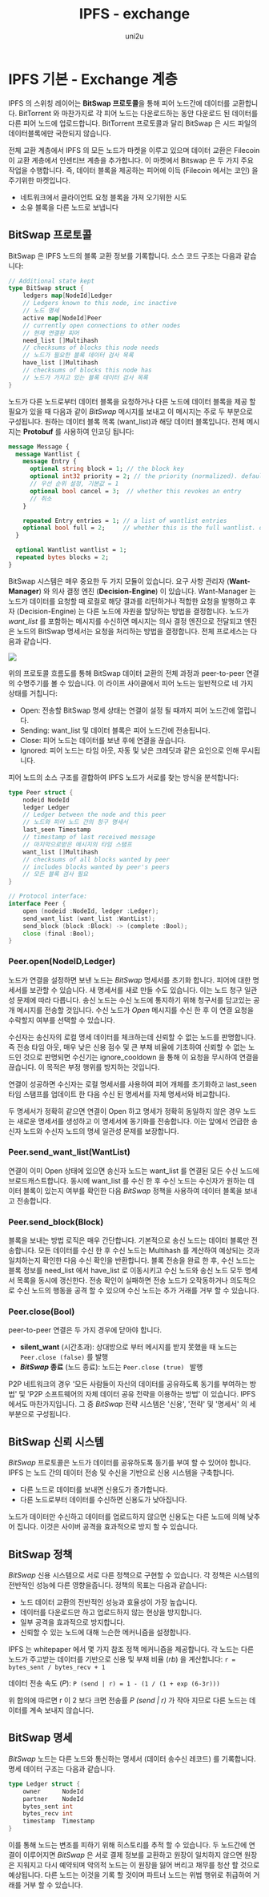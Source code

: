 ﻿---
layout: post
title: "IPFS - exchange"
categories:
  - IPFS_Review
tags:
  - IPFS_exchange
lang: ko
author: "uni2u"
meta: "Springfield"
---

# IPFS 기본 - Exchange 계층

IPFS 의 스위칭 레이어는 **BitSwap 프로토콜**을 통해 피어 노드간에 데이터를 교환합니다. BitTorrent 와 마찬가지로
각 피어 노드는 다운로드하는 동안 다운로드 된 데이터를 다른 피어 노드에 업로드합니다. BitTorrent 프로토콜과 달리 BitSwap 은 시드 파일의 데이터블록에만 국한되지 않습니다.

전체 교환 계층에서 IPFS 의 모든 노드가 마켓을 이루고 있으며 데이터 교환은 Filecoin 이 교환 계층에서 인센티브 계층을 추가합니다. 이 마켓에서 Bitswap 은 두 가지 주요 작업을 수행합니다. 즉, 데이터 블록을 제공하는 피어에 이득 (Filecoin 에서는 코인) 을 주기위한 마켓입니다.

- 네트워크에서 클라이언트 요청 블록을 가져 오기위한 시도
- 소유 블록을 다른 노드로 보냅니다

## BitSwap 프로토콜

BitSwap 은 IPFS 노드의 블록 교환 정보를 기록합니다. 소스 코드 구조는 다음과 같습니다:

``` go
// Additional state kept
type BitSwap struct {
    ledgers map[NodeId]Ledger
    // Ledgers known to this node, inc inactive
    // 노드 명세
    active map[NodeId]Peer
    // currently open connections to other nodes
    // 현재 연결된 피어
    need_list []Multihash
    // checksums of blocks this node needs
    // 노드가 필요한 블록 데이터 검사 목록
    have_list []Multihash
    // checksums of blocks this node has
    // 노드가 가지고 있는 블록 데이터 검사 목록
}
```

노드가 다른 노드로부터 데이터 블록을 요청하거나 다른 노드에 데이터 블록을 제공 할 필요가 있을 때 다음과 같이 _BitSwap_ 메시지를 보내고 이 메시지는 주로 두 부분으로 구성됩니다. 원하는 데이터 블록 목록 (want_list)과 해당 데이터 블록입니다. 전체 메시지는 **Protobuf** 를 사용하여 인코딩 됩니다:

```protobuf
message Message {
  message Wantlist {
    message Entry {
      optional string block = 1; // the block key
      optional int32 priority = 2; // the priority (normalized). default to 1
      // 우선 순위 설정, 기본값 = 1
      optional bool cancel = 3;  // whether this revokes an entry
      // 취소
    }

    repeated Entry entries = 1; // a list of wantlist entries
    optional bool full = 2;     // whether this is the full wantlist. default to false
  }

  optional Wantlist wantlist = 1;
  repeated bytes blocks = 2;
}
```

BitSwap 시스템은 매우 중요한 두 가지 모듈이 있습니다. 요구 사항 관리자 (**Want-Manager**) 와 의사 결정 엔진 (**Decision-Engine**) 이 있습니다. Want-Manager 는 노드가 데이터를 요청할 때 로컬로 해당 결과를 리턴하거나 적합한 요청을 발행하고 후자 (Decision-Engine) 는 다른 노드에 자원을 할당하는 방법을 결정합니다. 노드가 _want_list_ 를 포함하는 메시지를 수신하면 메시지는 의사 결정 엔진으로 전달되고 엔진은 노드의 BitSwap 명세서는 요청을 처리하는 방법을 결정합니다. 전체 프로세스는 다음과 같습니다.

![](https://raw.githubusercontent.com/ipfs/js-ipfs-bitswap/HEAD/img/architecture.png)

위의 프로토콜 흐름도를 통해 BitSwap 데이터 교환의 전체 과정과 peer-to-peer 연결의 수명주기를 볼 수 있습니다. 이 라이프 사이클에서 피어 노드는 일반적으로 네 가지 상태를 거칩니다:

- Open: 전송할 BitSwap 명세 상태는 연결이 설정 될 때까지 피어 노드간에 열립니다.
- Sending: want_list 및 데이터 블록은 피어 노드간에 전송됩니다.
- Close: 피어 노드는 데이터를 보낸 후에 연결을 끊습니다.
- Ignored: 피어 노드는 타임 아웃, 자동 및 낮은 크레딧과 같은 요인으로 인해 무시됩니다.

피어 노드의 소스 구조를 결합하여 IPFS 노드가 서로를 찾는 방식을 분석합니다:

``` go
type Peer struct {
    nodeid NodeId
    ledger Ledger
    // Ledger between the node and this peer
    // 노드와 피어 노드 간의 청구 명세서
    last_seen Timestamp
    // timestamp of last received message
    // 마지막으로받은 메시지의 타임 스탬프
    want_list []Multihash
    // checksums of all blocks wanted by peer
    // includes blocks wanted by peer's peers
    // 모든 블록 검사 필요
}

// Protocol interface:
interface Peer {
    open (nodeid :NodeId, ledger :Ledger);
    send_want_list (want_list :WantList);
    send_block (block :Block) -> (complete :Bool);
    close (final :Bool);
}
```
###  Peer.open(NodeID,Ledger)

노드가 연결을 설정하면 보낸 노드는 _BitSwap_ 명세서를 초기화 합니다. 피어에 대한 명세서를 보관할 수 있습니다. 새 명세서를 새로 만들 수도 있습니다. 이는 노드 청구 일관성 문제에 따라 다릅니다. 송신 노드는 수신 노드에 통지하기 위해 청구서를 담고있는 공개 메시지를 전송할 것입니다. 수신 노드가 _Open_ 메시지를 수신 한 후 이 연결 요청을 수락할지 여부를 선택할 수 있습니다.

수신자는 송신자의 로컬 명세 데이터를 체크하는데 신뢰할 수 없는 노드를 판명합니다. 즉 전송 타임 아웃, 매우 낮은 신용 점수 및 큰 부채 비율에 기초하여 신뢰할 수 없는 노드인 것으로 판명되면 수신기는 ignore_cooldown 을 통해 이 요청을 무시하여 연결을 끊습니다. 이 목적은 부정 행위를 방지하는 것입니다.

연결이 성공하면 수신자는 로컬 명세서를 사용하여 피어 개체를 초기화하고 last_seen 타임 스탬프를 업데이트 한 다음 수신 된 명세서를 자체 명세서와 비교합니다.

두 명세서가 정확히 같으면 연결이 Open 하고 명세가 정확히 동일하지 않은 경우 노드는 새로운 명세서를 생성하고 이 명세서에 동기화를 전송합니다. 이는 앞에서 언급한 송신자 노드와 수신자 노드의 명세 일관성 문제를 보장합니다.

### Peer.send_want_list(WantList)

연결이 이미 Open 상태에 있으면 송신자 노드는 want_list 를 연결된 모든 수신 노드에 브로드캐스트합니다. 동시에 want_list 를 수신 한 후 수신 노드는 수신자가 원하는 데이터 블록이 있는지 여부를 확인한 다음 _BitSwap_ 정책을 사용하여 데이터 블록을 보내고 전송합니다.

### Peer.send_block(Block)

블록을 보내는 방법 로직은 매우 간단합니다. 기본적으로 송신 노드는 데이터 블록만 전송합니다. 모든 데이터를 수신 한 후 수신 노드는 Multihash 를 계산하여 예상되는 것과 일치하는지 확인한 다음 수신 확인을 반환합니다. 블록 전송을 완료 한 후, 수신 노드는 블록 정보를 need_list 에서 have_list 로 이동시키고 수신 노드와 송신 노드 모두 명세서 목록을 동시에 갱신한다. 전송 확인이 실패하면 전송 노드가 오작동하거나 의도적으로 수신 노드의 행동을 공격 할 수 있으며 수신 노드는 추가 거래를 거부 할 수 있습니다.

### Peer.close(Bool)

peer-to-peer 연결은 두 가지 경우에 닫아야 합니다.

- **silent_want** (시간초과): 상대방으로 부터 메시지를 받지 못했을 때 노드는 `Peer.close (false)` 를 발행
- **_BitSwap_ 종료** (노드 종료): 노드는 `Peer.close (true) ` 발행

P2P 네트워크의 경우 '모든 사람들이 자신의 데이터를 공유하도록 동기를 부여하는 방법' 및 'P2P 소프트웨어의 자체 데이터 공유 전략을 이용하는 방법' 이 있습니다. IPFS 에서도 마찬가지입니다. 그 중 _BitSwap_ 전략 시스템은 '신용', '전략' 및 '명세서' 의 세 부분으로 구성됩니다.

## BitSwap 신뢰 시스템

_BitSwap_ 프로토콜은 노드가 데이터를 공유하도록 동기를 부여 할 수 있어야 합니다. IPFS 는 노드 간의 데이터 전송 및 수신을 기반으로 신용 시스템을 구축합니다.

- 다른 노드로 데이터를 보내면 신용도가 증가합니다.
- 다른 노드로부터 데이터를 수신하면 신용도가 낮아집니다.

노드가 데이터만 수신하고 데이터를 업로드하지 않으면 신용도는 다른 노드에 의해 낮추어 집니다. 이것은 사이버 공격을 효과적으로 방지 할 수 있습니다.

## BitSwap 정책

_BitSwap_ 신용 시스템으로 서로 다른 정책으로 구현할 수 있습니다. 각 정책은 시스템의 전반적인 성능에 다른 영향을줍니다. 정책의 목표는 다음과 같습니다:

- 노드 데이터 교환의 전반적인 성능과 효율성이 가장 높습니다.
- 데이터를 다운로드만 하고 업로드하지 않는 현상을 방지합니다.
- 일부 공격을 효과적으로 방지합니다.
- 신뢰할 수 있는 노드에 대해 느슨한 메커니즘을 설정합니다.

IPFS 는 whitepaper 에서 몇 가지 참조 정책 메커니즘을 제공합니다. 각 노드는 다른 노드가 주고받는 데이터를 기반으로 신용 및 부채 비율 (_rb_) 을 계산합니다: `r = bytes_sent / bytes_recv + 1`

데이터 전송 속도 (_P_):
`P (send | r) = 1 - (1 / (1 + exp (6-3r)))`

위 합의에 따르면 r 이 2 보다 크면 전송률 _P (send | r)_ 가 작아 지므로 다른 노드는 데이터를 계속 보내지 않습니다.

## BitSwap 명세

_BitSwap_ 노드는 다른 노드와 통신하는 명세서 (데이터 송수신 레코드) 를 기록합니다. 명세 데이터 구조는 다음과 같습니다.

```go
type Ledger struct {
    owner      NodeId
    partner    NodeId
    bytes_sent int
    bytes_recv int
    timestamp  Timestamp
}
```

이를 통해 노드는 변조를 피하기 위해 히스토리를 추적 할 수 있습니다. 두 노드간에 연결이 이루어지면 _BitSwap_ 은 서로 결제 정보를 교환하고 원장이 일치하지 않으면 원장은 지워지고 다시 예약되며 악의적 노드는 이 원장을 잃어 버리고 채무를 청산 할 것으로 예상됩니다. 다른 노드는 이것을 기록 할 것이며 파트너 노드는 위법 행위로 취급하여 거래를 거부 할 수 있습니다.
